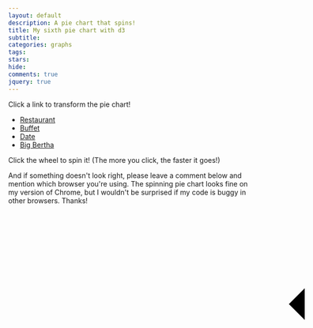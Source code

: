 ```yaml
---
layout: default
description: A pie chart that spins!
title: My sixth pie chart with d3
subtitle:
categories: graphs
tags:
stars:
hide:
comments: true
jquery: true
---
```


<style>

svg {
 /*   -webkit-transition: all 2000ms cubic-bezier(0.250, 0.460, 0.450, 0.940); 
       -moz-transition: all 2000ms cubic-bezier(0.250, 0.460, 0.450, 0.940); 
         -o-transition: all 2000ms cubic-bezier(0.250, 0.460, 0.450, 0.940); 
            transition: all 2000ms cubic-bezier(0.250, 0.460, 0.450, 0.940); /* constant friction approximation */
  
  -webkit-transition: all 2000ms ease-out; 
       -moz-transition: all 2000ms ease-out; 
         -o-transition: all 2000ms ease-out; 
            transition: all 2000ms ease-out; /*ease out default*/          
            

}

#sixth-pie {
    position:relative;
}

#arrow {
    position:absolute;
    top: 268px;
    left: 568px;
    z-index:2;


    width: 0; 
    height: 0; 
    border-top: 32px solid transparent;
    border-bottom: 32px solid transparent;    
    border-right:32px solid black; 
}

</style>

<p>Click a link to transform the pie chart!</p>

<ul id="options" class="no-bullets">
    <li><a href="#restaurant">Restaurant</a> </li>
    <li><a href="#buffet">Buffet</a> </li>
    <li><a href="#date">Date</a> </li>
    <li><a href="#bigBertha">Big Bertha</a> </li>
</ul>

<div id="sixth-pie"><div id="arrow"></div></div>

<p>Click the wheel to spin it! (The more you click, the faster it goes!)</p>



And if something doesn't look right, please leave a comment below and mention which browser you're using. The spinning pie chart looks fine on my version of Chrome, but I wouldn't be surprised if my code is buggy in other browsers. Thanks!


<script src='{{ site.url }}/js/my-sixth-pie-chart.js'> </script>
